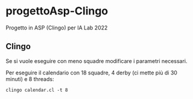 # progettoAsp-Clingo
Progetto in ASP (Clingo) per IA Lab 2022

## Clingo
Se si vuole eseguire con meno squadre modificare i parametri necessari.

Per eseguire il calendario con 18 squadre, 4 derby (ci mette più di 30 minuti) e 8 threads:
```
clingo calendar.cl -t 8
```
